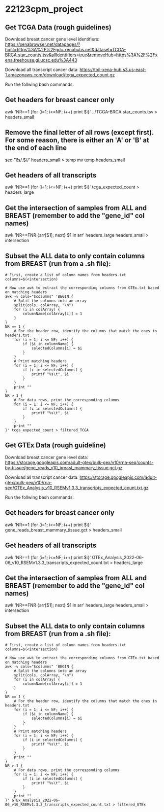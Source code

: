 # 22123cpm_project

## Get TCGA Data (rough guidelines)
Download breast cancer gene level identifiers:
https://xenabrowser.net/datapages/?host=https%3A%2F%2Fgdc.xenahubs.net&dataset=TCGA-BRCA.star_counts.tsv&allIdentifiers=true&removeHub=https%3A%2F%2Fxena.treehouse.gi.ucsc.edu%3A443

Download all transcript cancer data:
https://toil-xena-hub.s3.us-east-1.amazonaws.com/download/tcga_expected_count.gz

Run the follwing bash commands:
## Get headers for breast cancer only
awk 'NR==1 {for (i=1; i<=NF; i++) print $i}' ../TCGA-BRCA.star_counts.tsv > headers_small

## Remove the final letter of all rows (except first). For some reason, there is either an 'A' or 'B' at the end of each line
sed '1!s/.$//' headers_small > temp
mv temp headers_small

## Get headers of all transcripts
awk 'NR==1 {for (i=1; i<=NF; i++) print $i}' tcga_expected_count > headers_large

## Get the intersection of samples from ALL and BREAST (remember to add the "gene_id" col names)
awk 'NR==FNR {arr[$1]; next} $1 in arr' headers_large headers_small > intersection

## Subset the ALL data to only contain columns from BREAST (run from a .sh file):
```
# First, create a list of column names from headers.txt
columns=$(<intersection)

# Now use awk to extract the corresponding columns from GTEx.txt based on matching headers
awk -v cols="$columns" 'BEGIN {
    # Split the columns into an array
    split(cols, colArray, "\n")
    for (i in colArray) {
        columnName[colArray[i]] = 1
    }
}
NR == 1 {
    # For the header row, identify the columns that match the ones in headers.txt
    for (i = 1; i <= NF; i++) {
        if ($i in columnName) {
            selectedColumns[i] = $i
        }
    }
    # Print matching headers
    for (i = 1; i <= NF; i++) {
        if (i in selectedColumns) {
            printf "%s\t", $i
        }
    }
    print ""
}
NR > 1 {
    # For data rows, print the corresponding columns
    for (i = 1; i <= NF; i++) {
        if (i in selectedColumns) {
            printf "%s\t", $i
        }
    }
    print ""
}' tcga_expected_count > filtered_TCGA
```

## Get GTEx Data (rough guideline)
Download breast cancer gene level data:
https://storage.googleapis.com/adult-gtex/bulk-gex/v10/rna-seq/counts-by-tissue/gene_reads_v10_breast_mammary_tissue.gct.gz

Download all transcript cancer data:
https://storage.googleapis.com/adult-gtex/bulk-gex/v10/rna-seq/GTEx_Analysis_v10_RSEMv1.3.3_transcripts_expected_count.txt.gz

Run the follwing bash commands:
## Get headers for breast cancer only
awk 'NR==1 {for (i=1; i<=NF; i++) print $i}' gene_reads_breast_mammary_tissue.gct > headers_small

## Get headers of all transcripts
awk 'NR==1 {for (i=1; i<=NF; i++) print $i}' GTEx_Analysis_2022-06-06_v10_RSEMv1.3.3_transcripts_expected_count.txt > headers_large

## Get the intersection of samples from ALL and BREAST (remember to add the "gene_id" col names)
awk 'NR==FNR {arr[$1]; next} $1 in arr' headers_large headers_small > intersection

## Subset the ALL data to only contain columns from BREAST (run from a .sh file):
```
# First, create a list of column names from headers.txt
columns=$(<intersection)

# Now use awk to extract the corresponding columns from GTEx.txt based on matching headers
awk -v cols="$columns" 'BEGIN {
    # Split the columns into an array
    split(cols, colArray, "\n")
    for (i in colArray) {
        columnName[colArray[i]] = 1
    }
}
NR == 1 {
    # For the header row, identify the columns that match the ones in headers.txt
    for (i = 1; i <= NF; i++) {
        if ($i in columnName) {
            selectedColumns[i] = $i
        }
    }
    # Print matching headers
    for (i = 1; i <= NF; i++) {
        if (i in selectedColumns) {
            printf "%s\t", $i
        }
    }
    print ""
}
NR > 1 {
    # For data rows, print the corresponding columns
    for (i = 1; i <= NF; i++) {
        if (i in selectedColumns) {
            printf "%s\t", $i
        }
    }
    print ""
}' GTEx_Analysis_2022-06-06_v10_RSEMv1.3.3_transcripts_expected_count.txt > filtered_GTEx
```